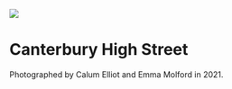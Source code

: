 <a href="https://juncture-digital.org"><img src="https://gitcdn.link/repo/jstor-labs/juncture/main/images/ve-button.png"></a>

<param ve-config header="header" main="now-and-then">

<param ve-compare manifest="https://iiif.juncture-digital.org/gh:kent-map/images/then-and-now/Canterbury_High_Street_circa_1905/manifest.json" region="pct:23,18,60,70">
<param ve-compare manifest="https://iiif.juncture-digital.org/gh:kent-map/images/then-and-now/Canterbury_High_Street_2021/manifest.json" region="pct:0,7,85,90">

# Canterbury High Street

Photographed by Calum Elliot and Emma Molford in 2021.
